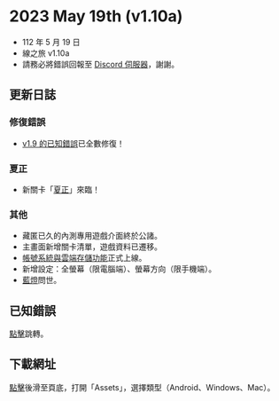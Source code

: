# 2023 May 19th (v1.10a)
- 112 年 5 月 19 日
- 線之旅 v1.10a
- 請務必將錯誤回報至 [Discord 伺服器](http://discord.gg/2c6Hjcm)，謝謝。

## 更新日誌
### 修復錯誤
- [v1.9 的已知錯誤](https://github.com/ZutekDL/A-Lines-Journey/blob/main/Known%20Bugs%20已知錯誤/國文/v1.9.md)已全數修復！

### 夏正
- 新關卡「[夏正](https://zutek3134.github.io/Zutek3134/zh-TW/games/ALJ/levels/#hsia-jheng)」來臨！

### 其他
- 藏匿已久的內測專用遊戲介面終於公諸。
- 主畫面新增關卡清單，遊戲資料已遷移。
- [帳號系統與雲端存儲功能](https://zutek3134.github.io/Zutek3134/zh-TW/games/ALJ/about/#acc)正式上線。
- 新增設定：全螢幕（限電腦端）、螢幕方向（限手機端）。
- [藍燈](https://zutek3134.github.io/Zutek3134/zh-TW/games/ALJ/about/#light)問世。

## 已知錯誤
[點擊](https://github.com/ZutekDL/A-Lines-Journey/blob/main/Known%20Bugs%20已知錯誤/國文/v1.10.md#v110a)跳轉。

## 下載網址
[點擊](https://github.com/ZutekDL/A-Lines-Journey/releases/tag/v1.10a)後滑至頁底，打開「Assets」，選擇類型（Android、Windows、Mac）。
